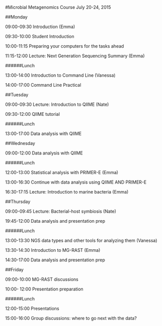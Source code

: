 #Microbial Metagenomics Course 
July 20-24, 2015##Monday09:00-09:30 Introduction (Emma) 09:30-10:00 Student Introduction10:00-11:15 Preparing your computers for the tasks ahead11:15-12:00 Lecture: Next Generation Sequencing Summary (Emma)######Lunch13:00-14:00 Introduction to Command Line (Vanessa)14:00-17:00 Command Line Practical ##Tuesday09:00-09:30 Lecture: Introduction to QIIME (Nate)	09:30-12:00 QIIME tutorial ######Lunch13:00-17:00 Data analysis with QIIME##Wednesday09:00-12:00 Data analysis with QIIME ######Lunch 12:00-13:00 Statistical analysis with PRIMER-E (Emma)13:00-16:30 Continue with data analysis using QIIME AND PRIMER-E16:30-17:15 Lecture: Introduction to marine bacteria (Emma)##Thursday09:00-09:45 Lecture: Bacterial-host symbiosis (Nate)19:45-12:00 Data analysis and presentation prep######Lunch13:00-13:30 NGS data types and other tools for analyzing them (Vanessa)13:30-14:30 Introduction to MG-RAST (Emma)14:30-17:00 Data analysis and presentation prep##Friday09:00-10:00 MG-RAST discussions10:00- 12:00 Presentation preparation######Lunch12:00-15:00 Presentations15:00-16:00 Group discussions: where to go next with the data? 